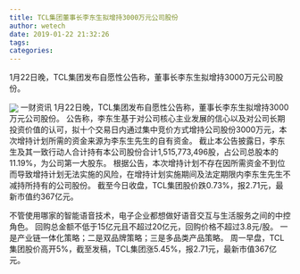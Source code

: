 ```yaml
---
title: TCL集团董事长李东生拟增持3000万元公司股份
author: wetech
date: 2019-01-22 21:32:26
tags: 
categories: 
---
```

1月22日晚，TCL集团发布自愿性公告称，董事长李东生拟增持3000万元公司股份。
<!-- more -->
<img align="center" border="0" src="https://imgcdn.yicai.com/uppics/images/2019/01/9baccf3dd357ad6e82818db3c24bd6e0.jpg" />
一财资讯
1月22日晚，TCL集团发布自愿性公告称，董事长李东生拟增持3000万元公司股份。
公告称，李东生基于对公司核心主业发展的信心以及对公司长期投资价值的认可，拟十个交易日内通过集中竞价方式增持公司股份3000万元，本次增持计划所需的资金来源为李东生先生的自有资金。
截止本公告披露日，李东生及其一致行动人合计持有本公司股份合计1,515,773,496股，占公司总股本的11.19%，为公司第一大股东。
根据公告，本次增持计划不存在因所需资金不到位而导致增持计划无法实施的风险，在增持计划实施期间及法定期限内李东生先生不减持所持有的公司股份。
截至今日收盘，TCL集团股价跌0.73%，报2.71元，最新市值约367亿元。
 
 
 
 
不管使用哪家的智能语音技术，电子企业都想做好语音交互与生活服务之间的中控角色。
回购总金额不低于15亿元且不超过20亿元，回购价格不超过3.8元/股。
一是产业链一体化策略；二是双品牌策略；三是多品类产品策略。
周一早盘，TCL集团股价高开5%，截至发稿，TCL集团涨5.45%，报2.71元，最新市值367亿元。
